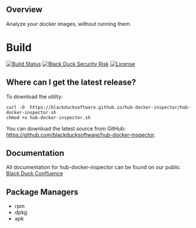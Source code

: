 ## Overview ##
Analyze your docker images, without running them.

# Build #
[![Build Status](https://travis-ci.org/blackducksoftware/hub-docker-inspector.svg?branch=master)](https://travis-ci.org/blackducksoftware/hub-docker-inspector)
[![Black Duck Security Risk](https://copilot.blackducksoftware.com/github/repos/blackducksoftware/hub-docker/branches/master/badge-risk.svg)](https://copilot.blackducksoftware.com/github/repos/blackducksoftware/hub-docker/branches/master)
[![License](https://img.shields.io/badge/License-Apache%202.0-blue.svg)](https://opensource.org/licenses/Apache-2.0)

## Where can I get the latest release? ##
To download the utility:
```
curl -O  https://blackducksoftware.github.io/hub-docker-inspector/hub-docker-inspector.sh
chmod +x hub-docker-inspector.sh
```
You can download the latest source from GitHub: https://github.com/blackducksoftware/hub-docker-inspector. 

## Documentation ##
All documentation for hub-docker-inspector can be found on our public [Black Duck Confluence](https://blackducksoftware.atlassian.net/wiki/spaces/INTDOCS/pages/48435867/Hub+Docker+Inspector)

## Package Managers ##
- rpm
- dpkg
- apk
